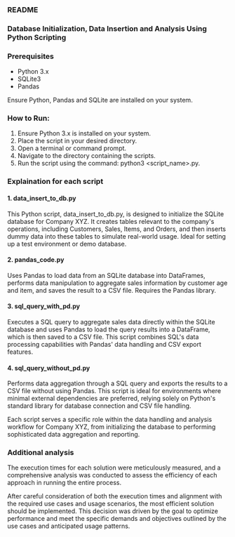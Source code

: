 ### README  

### Database Initialization, Data Insertion and Analysis Using Python Scripting

### Prerequisites

- Python 3.x
- SQLite3
- Pandas

Ensure Python, Pandas and SQLite are installed on your system.

### How to Run:
1. Ensure Python 3.x is installed on your system.
2. Place the script in your desired directory.
3. Open a terminal or command prompt.
4. Navigate to the directory containing the scripts.
5. Run the script using the command: python3 <script_name>.py.

### Explaination for each script

#### 1. data_insert_to_db.py

This Python script, data_insert_to_db.py, is designed to initialize the SQLite database for Company XYZ. It creates tables relevant to the company's operations, including Customers, Sales, Items, and Orders, and then inserts dummy data into these tables to simulate real-world usage. Ideal for setting up a test environment or demo database.

#### 2. pandas_code.py
Uses Pandas to load data from an SQLite database into DataFrames, performs data manipulation to aggregate sales information by customer age and item, and saves the result to a CSV file. Requires the Pandas library.

#### 3. sql_query_with_pd.py
Executes a SQL query to aggregate sales data directly within the SQLite database and uses Pandas to load the query results into a DataFrame, which is then saved to a CSV file. This script combines SQL's data processing capabilities with Pandas' data handling and CSV export features.

#### 4. sql_query_without_pd.py
Performs data aggregation through a SQL query and exports the results to a CSV file without using Pandas. This script is ideal for environments where minimal external dependencies are preferred, relying solely on Python's standard library for database connection and CSV file handling.

Each script serves a specific role within the data handling and analysis workflow for Company XYZ, from initializing the database to performing sophisticated data aggregation and reporting.

### Additional analysis 

The execution times for each solution were meticulously measured, and a comprehensive analysis was conducted to assess the efficiency of each approach in running the entire process. 

After careful consideration of both the execution times and alignment with the required use cases and usage scenarios, the most efficient solution should be implemented. This decision was driven by the goal to optimize performance and meet the specific demands and objectives outlined by the use cases and anticipated usage patterns.

